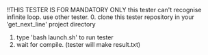 !!THIS TESTER IS FOR MANDATORY ONLY
this tester can't recognise infinite loop.
use other tester.
0. clone this tester repository in your 'get_next_line' project directory
1. type 'bash launch.sh' to run tester
2. wait for compile. (tester will make result.txt)
